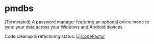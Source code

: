 # pmdbs
  (Terminated) A password manager featuring an optional online mode to sync your data across your Windows and Android devices.
  
  
  Code cleanup & refactoring status: [![CodeFactor](https://www.codefactor.io/repository/github/th3-fr3d/pmdbs/badge)](https://www.codefactor.io/repository/github/th3-fr3d/pmdbs)
